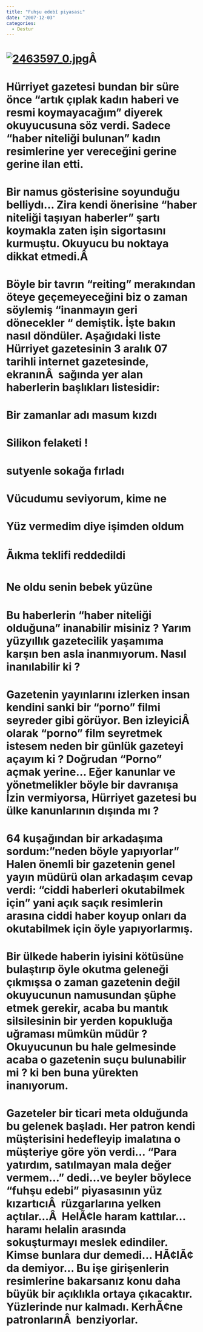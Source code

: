 ```yaml
---
title: "Fuhşu edebî piyasası"
date: "2007-12-03"
categories: 
  - Destur
---
```


# [![2463597_0.jpg](/uploads/2007/12/2463597_0.jpg)](/uploads/2007/12/2463597_0.jpg "2463597_0.jpg")Â 

# 

# Hürriyet gazetesi bundan bir süre önce “artık çıplak kadın haberi ve resmi koymayacağım” diyerek okuyucusuna söz verdi. Sadece “haber niteliği bulunan” kadın resimlerine yer vereceğini gerine gerine ilan etti.

# Bir namus gösterisine soyunduğu belliydı… Zira kendi önerisine “haber niteliği taşıyan haberler” şartı koymakla zaten işin sigortasını kurmuştu. Okuyucu bu noktaya dikkat etmedi.Â 

# Böyle bir tavrın “reiting” merakından öteye geçemeyeceğini biz o zaman söylemiş “inanmayın geri dönecekler “ demiştik. İşte bakın nasıl döndüler. Aşağıdaki liste Hürriyet gazetesinin 3 aralık 07 tarihli internet gazetesinde, ekranınÂ  sağında yer alan haberlerin başlıkları listesidir:

# Bir zamanlar adı masum kızdı

# Silikon felaketi !

# sutyenle sokağa fırladı

# Vücudumu seviyorum, kime ne

# Yüz vermedim diye işimden oldum

# Ãıkma teklifi reddedildi

# Ne oldu senin bebek yüzüne

# Bu haberlerin “haber niteliği olduğuna” inanabilir misiniz ? Yarım yüzyıllık gazetecilik yaşamıma karşın ben asla inanmıyorum. Nasıl inanılabilir ki ?

# Gazetenin yayınlarını izlerken insan kendini sanki bir “porno” filmi seyreder gibi görüyor. Ben izleyiciÂ  olarak “porno” film seyretmek istesem neden bir günlük gazeteyi açayım ki ? Doğrudan “Porno” açmak yerine… Eğer kanunlar ve yönetmelikler böyle bir davranışa İzin vermiyorsa, Hürriyet gazetesi bu ülke kanunlarının dışında mı ?

# 64 kuşağından bir arkadaşıma sordum:”neden böyle yapıyorlar” Halen önemli bir gazetenin genel yayın müdürü olan arkadaşım cevap verdi: “ciddi haberleri okutabilmek için” yani açık saçık resimlerin arasına ciddi haber koyup onları da okutabilmek için öyle yapıyorlarmış.

# Bir ülkede haberin iyisini kötüsüne bulaştırıp öyle okutma geleneği çıkmışsa o zaman gazetenin değil okuyucunun namusundan şüphe etmek gerekir, acaba bu mantık silsilesinin bir yerden kopukluğa uğraması mümkün müdür ? Okuyucunun bu hale gelmesinde acaba o gazetenin suçu bulunabilir mi ? ki ben buna yürekten inanıyorum.

# Gazeteler bir ticari meta olduğunda bu gelenek başladı. Her patron kendi müşterisini hedefleyip imalatına o müşteriye göre yön verdi… “Para yatırdım, satılmayan mala değer vermem…” dedi…ve beyler böylece “fuhşu edebi” piyasasının yüz kızartıcıÂ  rüzgarlarına yelken açtılar…Â  HelÃ¢le haram kattılar… haramı helalin arasında sokuşturmayı meslek edindiler. Kimse bunlara dur demedi… HÃ¢lÃ¢ da demiyor… Bu işe girişenlerin resimlerine bakarsanız konu daha büyük bir açıklıkla ortaya çıkacaktır. Yüzlerinde nur kalmadı. KerhÃ¢ne patronlarınÂ  benziyorlar.
